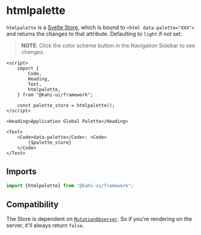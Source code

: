 # htmlpalette

`htmlpalette` is a [Svelte Store](https://svelte.dev/docs#svelte_store), which is bound to `<html data-palette="XXX">` and returns the changes to that attribute. Defaulting to `light` if not set.

> **NOTE**: Click the color scheme button in the Navigation Sidebar to see changes.

```svelte repl htmlpalette Preview
<script>
    import {
        Code,
        Heading,
        Text,
        htmlpalette,
    } from "@kahi-ui/framework";

    const palette_store = htmlpalette();
</script>

<Heading>Application Global Palette</Heading>

<Text>
    <Code>data-palette</Code>: <Code>
        {$palette_store}
    </Code>
</Text>
```

## Imports

```javascript default htmlpalette Imports
import {htmlpalette} from "@kahi-ui/framework";
```

## Compatibility

The Store is dependent on [`MutationObserver`](https://developer.mozilla.org/en-US/docs/Web/API/MutationObserver). So if you're rendering on the server, it'll always return `false`.
